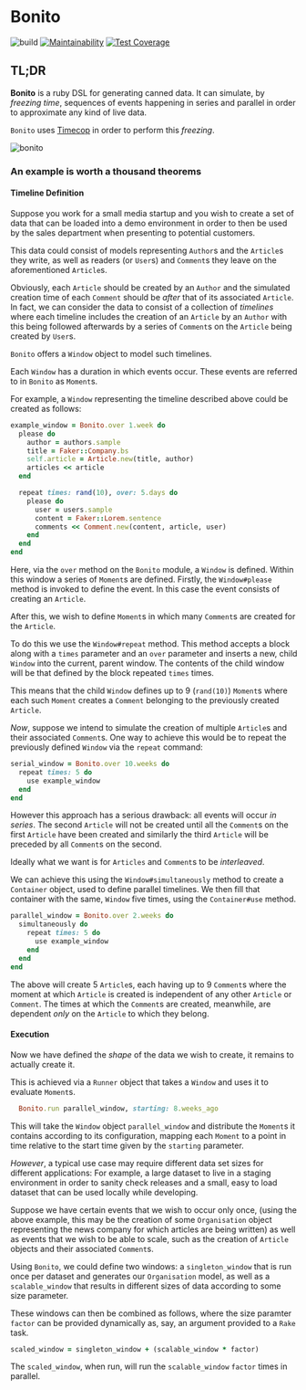 # Bonito

![build](https://travis-ci.org/TomFinill/bonito.svg?branch=master) [![Maintainability](https://api.codeclimate.com/v1/badges/42198ebf17bf127e0da6/maintainability)](https://codeclimate.com/github/TomFinill/bonito/maintainability) [![Test Coverage](https://api.codeclimate.com/v1/badges/42198ebf17bf127e0da6/test_coverage)](https://codeclimate.com/github/TomFinill/bonito/test_coverage)

## TL;DR

**Bonito** is a ruby DSL for generating canned data.  It can simulate, by 
 _freezing time_, sequences of events happening in series and parallel in 
 order to approximate any kind of live data.

`Bonito` uses [Timecop](https://github.com/travisjeffery/timecop) in order to
 perform this _freezing_. 

![bonito](https://live.staticflickr.com/3363/3278938654_a9991fa129_z.jpg)

### An example is worth a thousand theorems

#### Timeline Definition

Suppose you work for a small media startup and you wish to create a set of data
that can be loaded into a demo environment in order to then be used by the sales 
department when presenting to potential customers.

This data could consist of models representing `Author`s and the `Article`s they 
write, as well as readers (or `User`s) and `Comment`s they leave on the 
aforementioned `Article`s.

Obviously, each `Article` should be created by an `Author` and the simulated
 creation time of each `Comment` should be _after_ that of its associated 
 `Article`.  In fact, we can consider the data to consist of a collection of 
 _timelines_ where each timeline includes the creation of an `Article` by an 
 `Author` with this being followed afterwards by a series of `Comment`s on the
 `Article` being created by `User`s.
 
`Bonito` offers a `Window` object to model such timelines. 

Each `Window` has a duration in which events occur.  These events are referred 
to in `Bonito` as `Moment`s.  

For example, a `Window` representing the timeline described above could be 
created as follows:

```ruby
example_window = Bonito.over 1.week do
  please do
    author = authors.sample
    title = Faker::Company.bs
    self.article = Article.new(title, author)
    articles << article
  end

  repeat times: rand(10), over: 5.days do
    please do
      user = users.sample
      content = Faker::Lorem.sentence
      comments << Comment.new(content, article, user)
    end
  end
end
```

Here, via the `over` method on the `Bonito` module, a `Window` is defined.  Within
this window a series of `Moment`s are defined. Firstly, the `Window#please` method 
is invoked to define the event.  In this case the event consists of creating an
`Article`.

After this, we wish to define `Moment`s in which many `Comment`s are created for
the `Article`.

To do this we use the `Window#repeat` method. This method accepts a block along 
with a `times` parameter and an `over` parameter and inserts a new, child `Window`
into the current, parent window.  The contents of the child window will be
that defined by the block repeated `times` times.

This means that the child `Window` defines up to 9 (`rand(10)`) `Moment`s
where each such `Moment` creates a `Comment` belonging to the previously 
created `Article`.

_Now_, suppose we intend to simulate the creation of multiple `Article`s and 
their associated `Comment`s.  One way to achieve this would be to repeat the 
previously defined `Window` via the `repeat` command:

```ruby
serial_window = Bonito.over 10.weeks do
  repeat times: 5 do
    use example_window
  end
end
``` 

However this approach has a serious drawback: all events will occur _in series_.
The second `Article` will not be created until all the `Comment`s on the first 
`Article` have been created and similarly the third `Article` will be preceded by
all `Comment`s on the second.

Ideally what we want is for `Articles` and `Comment`s to be _interleaved_.

We can achieve this using the `Window#simultaneously`
method to create a `Container` object, used to define parallel timelines. We 
then fill that container with the same, `Window` five times, using the 
`Container#use` method.

```ruby
parallel_window = Bonito.over 2.weeks do
  simultaneously do
    repeat times: 5 do
      use example_window 
    end
  end
end
```

The above will create 5 `Article`s, each having up to 9 `Comment`s where the 
moment at which `Article` is created is independent of any other `Article` or 
`Comment`.  The times at which the `Comment`s are created, meanwhile, are 
dependent _only_ on the `Article` to which they belong.

#### Execution

Now we have defined the _shape_ of the data we wish to create, it remains 
to actually create it.  

This is achieved via a `Runner` object that takes a `Window` and uses it to 
evaluate `Moment`s.

```ruby
  Bonito.run parallel_window, starting: 8.weeks_ago
```

This will take the `Window` object `parallel_window` and distribute the `Moment`s
it contains according to its configuration, mapping each `Moment` to a point 
in time relative to the start time given by the `starting` parameter.

_However_, a typical use case may require different data set sizes for 
different applications: For example, a large dataset to live in a staging 
environment in order to sanity check releases and a small, easy to load dataset 
that can be used locally while developing.

Suppose we have certain events that we wish to occur only once, 
(using the above example, this may be the creation of some `Organisation` object
representing the news company for which articles are being written) as well
as events that we wish to be able to scale, such as the creation of `Article`
objects and their associated `Comment`s.

Using `Bonito`, we could define two windows: a `singleton_window` that is run once per
dataset and generates our `Organisation` model, as well as a `scalable_window`
that results in different sizes of data according to some size parameter.

These windows can then be combined as follows, where the size paramter `factor`
can be provided dynamically as, say, an argument provided to a `Rake` task.
 
```ruby
scaled_window = singleton_window + (scalable_window * factor)
```

The `scaled_window`, when run, will run the `scalable_window` `factor` times
in parallel.


